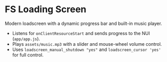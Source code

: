# FS Loading Screen

Modern loadscreen with a dynamic progress bar and built-in music player.

- Listens for `onClientResourceStart` and sends progress to the NUI (`app/app.js`).
- Plays `assets/music.mp3` with a slider and mouse-wheel volume control.
- Uses `loadscreen_manual_shutdown "yes"` and `loadscreen_cursor 'yes'` for full control.
